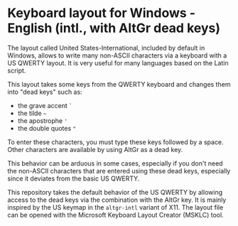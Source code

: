 # Keyboard layout for Windows - English (intl., with AltGr dead keys)

The layout called United States-International, included by default in Windows, allows to write many non-ASCII characters via a keyboard with a US QWERTY layout. It is very useful for many languages based on the Latin script.

This layout takes some keys from the QWERTY keyboard and changes them into "dead keys" such as:
- the grave accent `` ` ``
- the tilde `~`
- the apostrophe `'`
- the double quotes `"`

To enter these characters, you must type these keys followed by a space. Other characters are available by using AltGr as a dead key.

This behavior can be arduous in some cases, especially if you don't need the non-ASCII characters that are entered using these dead keys, especially since it deviates from the basic US QWERTY.

This repository takes the default behavior of the US QWERTY by allowing access to the dead keys via the combination with the AltGr key. It is mainly inspired by the US keymap in the `altgr-intl` variant of X11. The layout file can be opened with the Microsoft Keyboard Layout Creator (MSKLC) tool.
